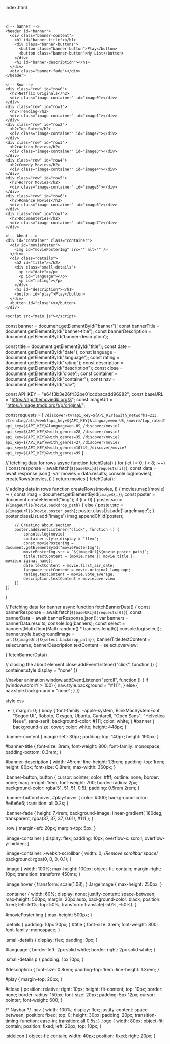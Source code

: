 index.html
<!DOCTYPE html>
<html lang="en">
  <head>
    <meta charset="UTF-8" />
    <meta http-equiv="X-UA-Compatible" content="IE=edge" />
    <meta name="viewport" content="width=device-width, initial-scale=1.0" />
    <title>Netflix Clone</title>
    <link rel="stylesheet" href="style.css" />
  </head>
  <body>
    <!-- Navabar -->
    <div class="nav" id="nav">
      <img src="NetflixLog.png" alt="" class="logo" />
      <img src="NavLo.png" class="sideIcon" alt="" />
    </div>

    <!-- banner -->
    <header id="banner">
      <div class="banner-content">
        <h1 id="banner-title"></h1>
        <div class="banner-buttons">
          <button class="banner-button">Play</button>
          <button class="banner-button">My List</button>
        </div>
        <h1 id="banner-description"></h1>
      </div>
      <div class="banner-fade"></div>
    </header>

    <!-- Row -->
    <div class="row" id="row0">
      <h2>Netflix Originals</h2>
      <div class="image-container" id="image0"></div>
    </div>
    <div class="row" id="row1">
      <h2>Trending</h2>
      <div class="image-container" id="image1"></div>
    </div>
    <div class="row" id="row2">
      <h2>Top Rated</h2>
      <div class="image-container" id="image2"></div>
    </div>
    <div class="row" id="row3">
      <h2>Action Movies</h2>
      <div class="image-container" id="image3"></div>
    </div>
    <div class="row" id="row4">
      <h2>Comedy Movies</h2>
      <div class="image-container" id="image4"></div>
    </div>
    <div class="row" id="row5">
      <h2>Horror Movies</h2>
      <div class="image-container" id="image5"></div>
    </div>
    <div class="row" id="row6">
      <h2>Romance Movies</h2>
      <div class="image-container" id="image6"></div>
    </div>
    <div class="row" id="row7">
      <h2>Documanteries</h2>
      <div class="image-container" id="image7"></div>
    </div>

    <!-- About -->
    <div id="container" class="container">
      <div id="moviePoster">
        <img id="moviePosterImg" src="" alt="" />
      </div>
      <div class="details">
        <h2 id="title"></h2>
        <div class="small-details">
          <p id="date"></p>
          <p id="language"></p>
          <p id="rating"></p>
        </div>
        <h1 id="description"></h1>
        <button id="play">Play</button>
      </div>
      <button id="close">x</button>
    </div>

    <script src="main.js"></script>
  </body>
</html>


const banner = document.getElementById("banner");
const bannerTitle = document.getElementById("banner-title");
const bannerDescription = document.getElementById('banner-description');

const title = document.getElementById("title");
const date = document.getElementById("date");
const language = document.getElementById("language");
const rating = document.getElementById("rating");
const description = document.getElementById("description");
const close = document.getElementById('close');
const container = document.getElementById("container");
const nav = document.getElementById("nav")

const API_KEY = "e64f3b3e26f432be01ccdbacadd96982";
const baseURL = "https://api.themoviedb.org/3";
const imageUrl = "https://image.tmdb.org/t/p/original/";

const requests = [
    `/discover/tv?api_key=${API_KEY}&with_networks=213`,
    `/trending/all/week?api_key=${API_KEY}&language=en-US`,
    `/movie/top_rated?api_key=${API_KEY}&language=en-US`,
    `/discover/movie?api_key=${API_KEY}&with_genres=28`,
    `/discover/movie?api_key=${API_KEY}&with_genres=35`,
    `/discover/movie?api_key=${API_KEY}&with_genres=27`,
    `/discover/movie?api_key=${API_KEY}&with_genres=10749`,
    `/discover/movie?api_key=${API_KEY}&with_genres=99`
]


// fetching data for rows
async function fetchData() {
    for (let i = 0; i < 8; i++) {
        const response = await fetch(`${baseURL}${requests[i]}`);
        const data = await response.json();
        var movies = data.results;
        console.log(movies);
        createRows(movies, i)
    }
    return movies
}
fetchData();

// adding data in rows
function createRows(movies, i) {
    movies.map((movie) => {
        const imag = document.getElementById(`image${i}`);
        const poster = document.createElement("img");
        if (i > 0) {
            poster.src = `${imageUrl}${movie.backdrop_path}`
        } else {
            poster.src = `${imageUrl}${movie.poster_path}`;
            poster.classList.add('largeImage');
        }
        poster.classList.add('image')
        imag.appendChild(poster);

        // Creating about section
        poster.addEventListener("click", function () {
            console.log(movie)
            container.style.display = "flex";
            const moviePosterImg = document.getElementById("moviePosterImg");
            moviePosterImg.src = `${imageUrl}${movie.poster_path}`;
            title.textContent = (movie.name || movie.title || movie.original_name);
            date.textContent = movie.first_air_date;
            language.textContent = movie.original_language;
            rating.textContent = movie.vote_average;
            description.textContent = movie.overview
        })
    })
}

// Fetching data for banner
async function fetchBannerData() {
    const bannerResponse = await fetch(`${baseURL}${requests[0]}`);
    const bannerData = await bannerResponse.json();
    var banners = bannerData.results;
    console.log(banners);
    const select = banners[Math.floor(Math.random() * banners.length)]
    console.log(select);
    banner.style.backgroundImage = `url(${imageUrl}${select.backdrop_path})`;
    bannerTitle.textContent = select.name;
    bannerDescription.textContent = select.overview;

}
fetchBannerData()

// closing the about element
close.addEventListener("click", function () {
    container.style.display = "none"
})

//navbar animation
window.addEventListener("scroll", function () {
    if (window.scrollY > 100) {
        nav.style.background = "#111";
    } else {
        nav.style.background = "none";
    }
})

style css
* {
  margin: 0;
}
body {
  font-family: -apple-system, BlinkMacSystemFont, "Segoe UI", Roboto, Oxygen,
    Ubuntu, Cantarell, "Open Sans", "Helvetica Neue", sans-serif;
  background-color: #111;
  color: white;
}
#banner {
  background-size: cover;
  color: white;
  height: 448px;
}

.banner-content {
  margin-left: 30px;
  padding-top: 140px;
  height: 190px;
}

#banner-title {
  font-size: 3rem;
  font-weight: 800;
  font-family: monospace;
  padding-bottom: 0.3rem;
}

#banner-description {
  width: 45rem;
  line-height: 1.3rem;
  padding-top: 1rem;
  height: 80px;
  font-size: 0.8rem;
  max-width: 360px;
}

.banner-button,
button {
  cursor: pointer;
  color: #fff;
  outline: none;
  border: none;
  margin-right: 1rem;
  font-weight: 700;
  border-radius: 2px;
  background-color: rgba(51, 51, 51, 0.5);
  padding: 0.5rem 2rem;
}

.banner-button:hover,
#play:hover {
  color: #000;
  background-color: #e6e6e6;
  transition: all 0.2s;
}

.banner-fade {
  height: 7.4rem;
  background-image: linear-gradient(
    180deg,
    transparent,
    rgba(37, 37, 37, 0.61),
    #111
  );
}

.row {
  margin-left: 20px;
  margin-top: 5px;
}

.image-container {
  display: flex;
  padding: 10px;
  overflow-x: scroll;
  overflow-y: hidden;
}

.image-container::-webkit-scrollbar {
  width: 0; /*Remove scrollbar space*/
  background: rgba(0, 0, 0, 0.1);
}

.image {
  width: 100%;
  max-height: 100px;
  object-fit: contain;
  margin-right: 10px;
  transition: transform 450ms;
}

.image:hover {
  transform: scale(1.08);
}
.largeImage {
  max-height: 250px;
}

.container {
  width: 60%;
  display: none;
  justify-content: space-between;
  max-height: 500px;
  margin: 20px auto;
  background-color: black;
  position: fixed;
  left: 50%;
  top: 50%;
  transform: translate(-50%, -50%);
}

#moviePoster img {
  max-height: 500px;
}

.details {
  padding: 10px 20px;
}
#title {
  font-size: 3rem;
  font-weight: 800;
  font-family: monospace;
}

.small-details {
  display: flex;
  padding: 0px;
}

#language {
  border-left: 2px solid white;
  border-right: 2px solid white;
}

.small-details p {
  padding: 1px 10px;
}

#description {
  font-size: 0.8rem;
  padding-top: 1rem;
  line-height: 1.3rem;
}

#play {
  margin-top: 20px;
}

#close {
  position: relative;
  right: 10px;
  height: fit-content;
  top: 10px;
  border: none;
  border-radius: 150px;
  font-size: 20px;
  padding: 5px 12px;
  cursor: pointer;
  font-weight: 600;
}

/* Navbar  */
.nav {
  width: 100%;
  display: flex;
  justify-content: space-between;
  position: fixed;
  top: 0;
  height: 30px;
  padding: 20px;
  transition-timing-function: ease-in;
  transition: all 0.5s;
}
.logo {
  width: 80px;
  object-fit: contain;
  position: fixed;
  left: 20px;
  top: 10px;
}

.sideIcon {
  object-fit: contain;
  width: 40px;
  position: fixed;
  right: 20px;
}
